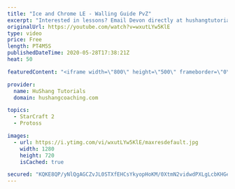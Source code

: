 ```yaml
---
title: "Ice and Chrome LE - Walling Guide PvZ"
excerpt: "Interested in lessons? Email Devon directly at hushangtutorials@outlook.com ------------------------------------------------------------------------------------------------------- Want to support HuShang Tutorials directly? Patreon is a website where you can contribute a monthly donation that will help"
originalUrl: https://youtube.com/watch?v=wxutLYw5KlE
type: video
price: Free
length: PT4M5S
publishedDateTime: 2020-05-28T17:38:21Z
heat: 50

featuredContent: "<iframe width=\"800\" height=\"500\" frameborder=\"0\" src=\"https://www.youtube.com/embed/wxutLYw5KlE\" allow=\"accelerometer; autoplay; encrypted-media; gyroscope; picture-in-picture\" allowfullscreen></iframe>"

provider:
  name: HuShang Tutorials
  domain: hushangcoaching.com

topics:
  - StarCraft 2
  - Protoss

images:
  - url: https://i.ytimg.com/vi/wxutLYw5KlE/maxresdefault.jpg
    width: 1280
    height: 720
    isCached: true

secured: "KQKE8QP/yNlQgAGCZvJL0STXfEHCsYkyopHoKM/0XtmN2vidwdPXLgLcbKHGeJlFmlfQvYg1SVBZDHKLBwHek4hAJeAqP0Ggci5605MNNVughyHdsa0WbsDA/3yHZEb243xQU5xYs/RFbciwMcTK1cUlu76Irjzu/gg9YtVsPa8B6bTN13XYyWuEMgyiKoQtq+Mu66UtQIwEvcrrKXG6mJUFDlU6AepXsZH4N4tr5viSCsY8Ok6XKdS/Uq/2rdGw0lhBR+mrRABqzOXcWHB09plXid7fp9GVyNbYHRosHM4JFcw37wsQgM18IQMBeMr4kDKgSGltT1iyCDSK06rgdel75RBEMW2Torm6+NjevRZI92ytAa7fdJSlPmZwtbOouw3HK/eYrTeTZ/nPBv4ROKOrzgb6ZjNn4346sCETrOI=;AzFbAdjUYMPmx0iVUxt3Aw=="
---
```


